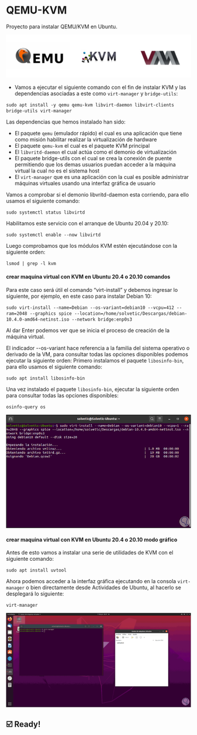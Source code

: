 # QEMU-KVM
Proyecto para instalar QEMU/KVM en Ubuntu.

![alt text](https://github.com/JuanRodenas/QEMU-KVM/blob/main/Logo.jpg)

* Vamos a ejecutar el siguiente comando con el fin de instalar KVM y las dependencias asociadas a este como `virt-manager` y `bridge-utils`:
~~~
sudo apt install -y qemu qemu-kvm libvirt-daemon libvirt-clients bridge-utils virt-manager
~~~

Las dependencias que hemos instalado han sido:
* El paquete `qemu` (emulador rápido) el cual es una aplicación que tiene como misión habilitar realizar la virtualización de hardware
* El paquete `qemu-kvm` el cual es el paquete KVM principal
* El `libvritd-daemon` el cual actúa como el demonio de virtualización
* El paquete bridge-utils con el cual se crea la conexión de puente permitiendo que los demas usuarios puedan acceder a la máquina virtual la cual no es el sistema host
* El `virt-manager` que es una aplicación con la cual es posible administrar máquinas virtuales usando una interfaz gráfica de usuario

Vamos a comprobar si el demonio libvritd-daemon esta corriendo, para ello usamos el siguiente comando:
~~~
sudo systemctl status libvirtd
~~~
Habilitamos este servicio con el arranque de Ubuntu 20.04 y 20.10:
~~~
sudo systemctl enable --now libvirtd
~~~
Luego comprobamos que los módulos KVM estén ejecutándose con la siguiente orden:
~~~
lsmod | grep -l kvm
~~~

#### crear maquina virtual con KVM en Ubuntu 20.4 o 20.10 comandos
Para este caso será útil el comando “virt-install” y debemos ingresar lo siguiente, por ejemplo, en este caso para instalar Debian 10:
~~~
sudo virt-install --name=Debian --os-variant=debian10 --vcpu=412 --ram=2048 --graphics spice --location=/home/solvetic/Descargas/debian-10.4.0-amd64-netinst.iso --network bridge:enp0s3
~~~

Al dar Enter podemos ver que se inicia el proceso de creación de la máquina virtual.

El indicador --os-variant hace referencia a la familia del sistema operativo o derivado de la VM, para consultar todas las opciones disponibles podemos ejecutar la siguiente orden:
Primero instalamos el paquete `libosinfo-bin`, para ello usamos el siguiente comando:
~~~
sudo apt install libosinfo-bin
~~~
Una vez instalado el paquete `libosinfo-bin`, ejecutar la siguiente orden para consultar todas las opciones disponibles:
~~~
osinfo-query os
~~~

![alt text](https://github.com/JuanRodenas/QEMU-KVM/blob/main/paso%20comandos.png)

#### crear maquina virtual con KVM en Ubuntu 20.4 o 20.10 modo gráfico
Antes de esto vamos a instalar una serie de utilidades de KVM con el siguiente comando:
~~~
sudo apt install uvtool
~~~

Ahora podemos acceder a la interfaz gráfica ejecutando en la consola `virt-manager` o bien directamente desde Actividades de Ubuntu, al hacerlo se desplegará lo siguiente:
~~~
virt-manager
~~~

![alt text](https://github.com/JuanRodenas/QEMU-KVM/blob/main/paso%20grafico.png)

## ☑️ Ready!
